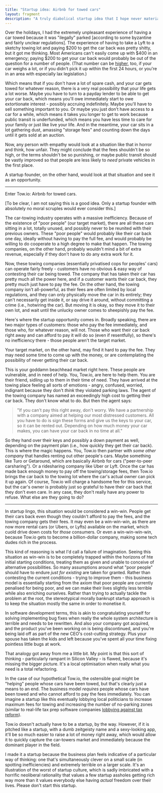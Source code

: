 ```yaml
---
title: "Startup idea: Airbnb for towed cars"
layout: fragment
description: "A truly diabolical startup idea that I hope never materialises"
---
```


Over the holidays, I had the extremely unpleasant experience of having a car towed because it was "ilegally" parked [according to some byzantine and fairly unclear regulations]. The experience of having to take a Lyft to a sketchy towing lot and paying $200 to get the car back was pretty shitty, but it got me thinking. Most Americans can't easily come up with $400 in an emergency; paying $200 to get your car back would probably be out of the question for a number of people. (That number can be [higher](https://personalfinance.costhelper.com/towed-vehicle.html), too, if your car weighs a lot, or if you didn't pick it up within the first 24 hours, or you're in an area with especially lax legislation.)

Which means that if you don't have a lot of spare cash, and your car gets towed for whatever reason, there is a very real possibility that your life gets a lot worse. Maybe you have to turn to a payday lender to be able to get your car back, which means you'll owe immediately start to owe extortionate interest - possibly accruing indefinitely. Maybe you'll have to sell something important to you. Or maybe you just don't have access to a car for a while, which means it takes you longer to get to work because public transit is underfunded, which means you have less time to care for your family or just like live your life. And in the meantime, your car sits in a lot gathering dust, amassing "storage fees" and counting down the days until it gets sold at an auction.

Now, any person with empathy would look at a situation like that in horror and think, how unfair. They might conclude that the fees shouldn't be so high, or the terms shouldn't be so punishing, or maybe public transit should be vastly improved so that people are less likely to _need_ private vehicles in the first place.

A startup founder, on the other hand, would look at that situation and see it as an opportunity.

***

Enter Tow.io: Airbnb for towed cars.

\[To be clear, I am not saying this is a good idea. Only a startup founder with absolutely no moral scruples would ever consider this.\]

The car-towing industry operates with a massive inefficiency. Because of the existence of "poor people" (our target market), there are all these cars sitting in a lot, totally unused, and possibly never to be reunited with their previous owners. These "poor people" would probably like their car back one day, ideally without having to pay the full fee, and would probably be willing to do cooperate to a high degree to make that happen. The towing companies, on the other hand, probably wouldn't mind a bit of extra revenue, especially if they don't have to do any extra work for it.

Now, these towing companies (essentially privatised cops for peoples' cars) can operate fairly freely - customers have no obvious & easy way of contesting their car being towed. The company that has taken their car has pretty much all the power here, and if a customer wants their car back, they pretty much just have to pay the fee. On the other hand, the towing company isn't all-powerful, as their fees are often limited by local regulations, and they can only physically move the car in its entirely; they can't necessarily get inside it, or say drive it around, without committing a crime (i.e., hotwiring the car). But moving it is okay, so they move it to their own lot, and wait until the unlucky owner comes to sheepishly pay the fee.

Here's where the startup opportunity comes in. Broadly speaking, there are two major types of customers: those who pay the fee immediately, and those who, for whatever reason, will not. Those who want their car back right away and can afford to pay it will do so (even if resentfully), so there's no inefficiency there - those people aren't the target market.

Your target market, on the other hand, may find it hard to pay the fee. They may need some time to come up with the money, or are contemplating the possibility of never getting their car back.

This is your goddamn beachhead market right here. These people are vulnerable, and in need of help. You, Tow.io, are here to help them. You are their friend, sidling up to them in their time of need. They have arrived at the towing place feeling all sorts of emotions - angry, confused, worried, indignant because they don't _think_ they violated parking laws. The agent of the towing company has named an exceedingly high cost to getting their car back. They don't know what to do. But then the agent says:

> "If you can't pay this right away, don't worry. We have a partnership with a company aimed at helping our most distressed customers. All you have to do is sign these forms and give us the keys to your car, so it can be rented out. Depending on how much money your car makes, you can have your car back in no time at all."

So they hand over their keys and possibly a down payment as well, depending on the payment plan (i.e., how quickly they get their car back). This is where the magic happens. You, Tow.io then partner with _some other company_ that handles renting out other people's cars. Maybe something like Turo or Getaround, which are basically Airbnb for cars ("peer-to-peer carsharing"). Or a ridesharing company like Uber or Lyft. Once the car has made back enough money to pay off the towing/storage fees, then Tow.io brings the car back to the towing lot where the car's actual owner can pick it up again. Of course, Tow.io will charge a handsome fee for this service, but the car's owner is probably just so grateful to have their car back that they don't even care. In any case, they don't really have any power to refuse. What else are they going to do?

***

In startup lingo, this situation would be considered a win-win. People get their cars back even though they couldn't afford to pay the fees, and the towing company gets their fees. It may even be a win-win-win, as there are now more rental cars (or Ubers, or Lyfts) available on the market, which cuold drive down costs for _those_ consumers. Or even a win-win-win-win, because Tow.io gets to become a billion-dollar company, making some tech dudes rich in the process.

This kind of reasoning is what I'd call a failure of imagination. Seeing this situation as win-win is to be completely trapped within the horizons of hte initial starting conditions, treating them as given and unable to conceive of alternative possibilities. So many assumptions around what "poor people" should have to endure _just for existing_ are taken for granted. Rather than contesting the current conditions - trying to improve them - this business model is essentially starting from the axiom that poor people are currently penalised for being poor, and we can make their lives slightly less terrible while also enriching ourselves. Rather than trying to actually tackle the problem at the root, the stereotypical morally bankrupt startup approach is to keep the situation mostly the same in order to monetise it.

In software development terms, this is akin to congratulating yourself for solving implementing bug fixes when really the whole system architecture is terrible and needs to be rewritten. And also your company got acquired, and the product you've been working on is being discontinued, and you're being laid off as part of the new CEO's cost-cutting strategy. Plus your spouse has taken the kids and left because you've spent all your time fixing pointless little bugs at work.

That analogy got away from me a little bit. My point is that this sort of thinking - particularly rampant in Silicon Valley - is flawed, because it's missing the bigger picture. It's a local optimisation when really what you need is a total refactoring.

In the case of our hypothetical Tow.io, the ostensible goal might be "helping" people whose cars have been towed, but that's clearly just a means to an end. The business model _requires_ people whose cars have been towed and who cannot afford to pay the fees immediately. You can imagine a startup like this eventually lobbying local politicians to increase maximum fees for towing and increasing the number of no-parking zones (similar to real-life tax prep software companies [lobbying against tax reform](https://www.propublica.org/article/filing-taxes-could-be-free-simple-hr-block-intuit-lobbying-against-it)).

Tow.io doesn't actually have to be a startup, by the way. However, if it is pitched like a startup, with a dumb zeitgeisty name and a sexy-looking app, it'll be so much easier to raise a lot of money right away, which would allow it to quickly capture the car-towers market and immediately because the dominant player in the field.

I made it a startup because the business plan feels indicative of a particular way of thinking: one that's simultaneously clever on a small scale (in spotting inefficiencies) and extremely terrible on a larger scale. It's an illustration of the worst of startup culture, which is sadly imbricated with a horrific neoliberal rationality that values a few startup assholes getting rich way more than it values everybody else having _actual_ freedom over their lives. Please don't start this startup.
